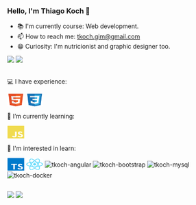 ### Hello, I'm Thiago Koch 👋

- 📚 I'm currently course: Web development.
- 📫 How to reach me: tkoch.gim@gmail.com
- 😁 Curiosity: I'm nutricionist and graphic designer too.

<div>
  <img height="150em" src="https://github-readme-stats.vercel.app/api?username=tkoch97&count_private=true&show_icons=true&theme=tokyonight">
  <img height="150em" src="https://github-readme-stats.vercel.app/api/top-langs/?username=tkoch97&layout=compact&theme=tokyonight">
</div>

<br/>

<p>💻 I have experience:<p>
   <img align="center" alt="tkoch-HTML" height="30" width="40" src="https://raw.githubusercontent.com/devicons/devicon/master/icons/html5/html5-original.svg">
   <img align="center" alt="tkoch-CSS" height="30" width="40" src="https://raw.githubusercontent.com/devicons/devicon/master/icons/css3/css3-original.svg">

<br/>

<p>🌱 I’m currently learning:<p>
    <img align="center" alt="tkoch-Js" height="30" width="40" src="https://raw.githubusercontent.com/devicons/devicon/master/icons/javascript/javascript-plain.svg">
    <!--- <img align="center" alt="tkoch-C" height="30" width="40" src="https://cdn.jsdelivr.net/gh/devicons/devicon/icons/c/c-plain.svg" /> -->
<br/>

<p>🔭 I'm interested in learn:<p>
    <img align="center" alt="tkoch-Ts" height="30" width="40" src="https://raw.githubusercontent.com/devicons/devicon/master/icons/typescript/typescript-plain.svg">
    <img align="center" alt="tkoch-React" height="30" width="40" src="https://raw.githubusercontent.com/devicons/devicon/master/icons/react/react-original.svg">
    <img align="center" alt="tkoch-angular" height="30" width="40" src="https://cdn.jsdelivr.net/gh/devicons/devicon/icons/angularjs/angularjs-original.svg">
    <img align="center" alt="tkoch-bootstrap" height="30" width="40" src="https://cdn.jsdelivr.net/gh/devicons/devicon/icons/bootstrap/bootstrap-original.svg">
    <img align="center" alt="tkoch-mysql" height="30" width="40" src="https://cdn.jsdelivr.net/gh/devicons/devicon/icons/mysql/mysql-original.svg">
    <img align="center" alt="tkoch-docker" height="30" width="40" src="https://cdn.jsdelivr.net/gh/devicons/devicon/icons/docker/docker-original.svg">
    
<br/>

##

<div>
    <a href="https://www.linkedin.com/in/tkoch97/" target="_blank"><img src="https://img.shields.io/badge/-LinkedIn-%230077B5?style=for-the-badge&logo=linkedin&logoColor=white" target="_blank"></a>
    <a href="https://www.instagram.com/tkoch_97/" target="_blank"><img src="https://img.shields.io/badge/Instagram-E4405F?style=for-the-badge&logo=instagram&logoColor=white" target="_blank"></a>    
</div>  
</footer>
